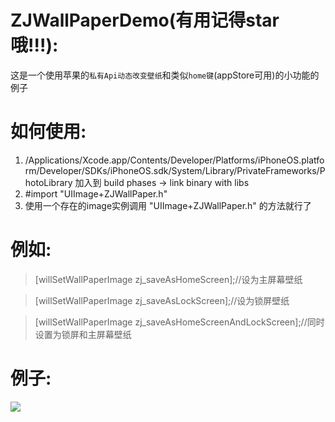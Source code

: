 ZJWallPaperDemo(有用记得star哦!!!):
=====
这是一个使用苹果的`私有Api动态改变壁纸`和类似`home键`(appStore可用)的小功能的例子
 
如何使用:
=====
1.  /Applications/Xcode.app/Contents/Developer/Platforms/iPhoneOS.platform/Developer/SDKs/iPhoneOS.sdk/System/Library/PrivateFrameworks/PhotoLibrary 加入到 build phases -> link binary with libs
2. #import "UIImage+ZJWallPaper.h"
3. 使用一个存在的image实例调用   "UIImage+ZJWallPaper.h" 的方法就行了

例如:
=====
> [willSetWallPaperImage zj_saveAsHomeScreen];//设为主屏幕壁纸
   
> [willSetWallPaperImage zj_saveAsLockScreen];//设为锁屏壁纸
            
> [willSetWallPaperImage zj_saveAsHomeScreenAndLockScreen];//同时设置为锁屏和主屏幕壁纸

例子:
=====
![](https://github.com/yoimhere/ZJWallPaperDemo/blob/master/ZJWallPaperDemo/ZJWallPaperDemo/demo.gif)
